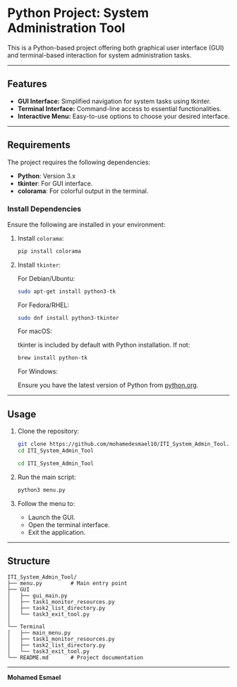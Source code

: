# Python Project: System Administration Tool

This is a Python-based project offering both graphical user interface (GUI) and terminal-based interaction for system administration tasks.

---

## Features
- **GUI Interface:** Simplified navigation for system tasks using tkinter.
- **Terminal Interface:** Command-line access to essential functionalities.
- **Interactive Menu:** Easy-to-use options to choose your desired interface.

---

## Requirements
The project requires the following dependencies:
- **Python**: Version 3.x
- **tkinter**: For GUI interface.
- **colorama**: For colorful output in the terminal.

### Install Dependencies
Ensure the following are installed in your environment:

1. Install `colorama`:
   ```bash
   pip install colorama
   ```

2. Install `tkinter`:
   
   For Debian/Ubuntu:
   ```bash
   sudo apt-get install python3-tk
   ```
   For Fedora/RHEL:
   ```bash
   sudo dnf install python3-tkinter
   ```
   

   For macOS:
   
   tkinter is included by default with Python installation. If not:
   ```bash
   brew install python-tk
   ```

   For Windows:
   
   Ensure you have the latest version of Python from [python.org](https://www.python.org).

---

## Usage

1. Clone the repository:
   ```bash
   git clone https://github.com/mohamedesmael10/ITI_System_Admin_Tool.git
   cd ITI_System_Admin_Tool
   ```

   ```bash
   cd ITI_System_Admin_Tool
   ```

2. Run the main script:
   ```bash
   python3 menu.py
   ```

3. Follow the menu to:
   - Launch the GUI.
   - Open the terminal interface.
   - Exit the application.

---

## Structure
```
ITI_System_Admin_Tool/
├── menu.py         # Main entry point
├── GUI
│   ├── gui_main.py
│   ├── task1_monitor_resources.py
│   ├── task2_list_directory.py
│   └── task3_exit_tool.py
│
└── Terminal
│   ├── main_menu.py
│   ├── task1_monitor_resources.py
│   ├── task2_list_directory.py
│   └── task3_exit_tool.py
└── README.md       # Project documentation
```

---

**Mohamed Esmael**
